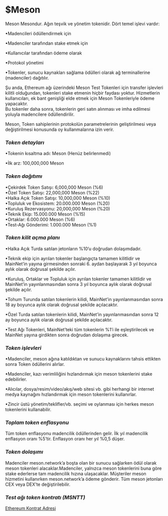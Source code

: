# $Meson

Meson Mesondur. Ağın teşvik ve yönetim tokenidir. Dört temel işlevi vardır:

•Madencileri ödüllendirmek için

•Madenciler tarafından stake etmek için

•Kullanıcılar tarafından ödeme olarak

•Protokol yönetimi

•Tokenler, sunucu kaynakları sağlama ödülleri olarak ağ terminallerine (madenciler) dağıtılır.

Şu anda, Ethereum ağı üzerindeki Meson Test Tokenleri için transfer işlevleri kilitli olduğundan, tokenleri stake etmenin hiçbir faydası yoktur. Hizmetlerin kullanıcıları, ek bant genişliği elde etmek için Meson Tokenleriyle ödeme yapacaktır.\
Bu tokenler daha sonra, tokenlerin geri satın alınması ve imha edilmesi yoluyla madencilere ödüllendirilir.

Meson, Token sahiplerinin protokolün parametrelerinin geliştirilmesi veya değiştirilmesi konusunda oy kullanmalarına izin verir.

### _Token detayları_

•Tokenin kısaltma adı: Meson (Henüz belirlenmedi)

•İlk arz: 100,000,000 Meson

### _Token dağıtımı_

•Çekirdek Token Satışı: 6,000,000 Meson (%6)\
•Özel Token Satışı: 22,000,000 Meson (%22)\
•Halka Açık Token Satışı: 10,000,000 Meson (%10)\
•Topluluk ve Ekosistem: 20.000.000 Meson (%20)\
•Kuruluş Rezervasyonu: 20,000,000 Meson (%20)\
•Teknik Ekip: 15.000.000 Meson (%15)\
•Ortaklar: 6.000.000 Meson (%6)\
•Test-Ağı Gönderimi: 1.000.000 Meson (%1)

### _Token kilit açma planı_

•Halka Açık Turda satılan jetonların %10’u doğrudan dolaşımdadır.

•Teknik ekip için ayrılan tokenler başlangıçta tamamen kilitlidir ve MainNet’in yayına girmesinden sonraki 6. aydan başlayarak 3 yıl boyunca aylık olarak doğrusal şekilde açılır.

•Kuruluş, Ortaklar ve Topluluk için ayrılan tokenler tamamen kilitlidir ve MainNet’in yayınlanmasından sonra 3 yıl boyunca aylık olarak doğrusal şekilde açılır.

•Tohum Turunda satılan tokenlerin kilidi, MainNet’in yayınlanmasından sonra 18 ay boyunca aylık olarak doğrusal şekilde açılacaktır.

•Özel Turda satılan tokenlerin kilidi, MainNet’in yayınlanmasından sonra 12 ay boyunca aylık olarak doğrusal şekilde açılacaktır.

•Test Ağı Tokenleri, MainNet’teki tüm tokenlerin %1’i ile eşleştirilecek ve MainNet yayına girdikten sonra doğrudan dolaşıma girecek.

### _Token işlevleri_

•Madenciler, meson ağına katıldıktan ve sunucu kaynaklarını tahsis ettikten sonra Token ödüllerini alırlar.

•Madenciler, kazı verimliliğini hızlandırmak için meson tokenlerini stake edebilirler.

•Alıcılar, dosya/resim/video/akış/web sitesi vb. gibi herhangi bir internet medya kaynağını hızlandırmak için meson tokenlerini kullanırlar.

•Zincir üstü yönetim/teklifler/vb. seçimi ve oylanması için herkes meson tokenlerini kullanabilir.

### _Toplam token enflasyonu_

Tüm token enflasyonu madencilik ödüllerinden gelir. İlk yıl madencilik enflasyon oranı %5’tir. Enflasyon oranı her yıl %0,5 düşer.

### _Token dolaşımı_

Madenciler meson.network’a boşta olan bir sunucu sağlarken ödül olarak meson tokenleri alacaklar.Madenciler, yalnızca meson tokenlerini buna göre stake ederlerse tam madencilik hızına ulaşacaklar. Müşteriler meson hizmetini kullanırken meson.network’a ödeme gönderir. Tüm meson jetonları CEX veya DEX’te değiştirilebilir.

### _Test ağı token kontratı (MSNTT)_

[Ethereum Kontrat Adresi](https://etherscan.io/token/0x318b13467537f58890002847fe71eb2a74b6a5a5)
